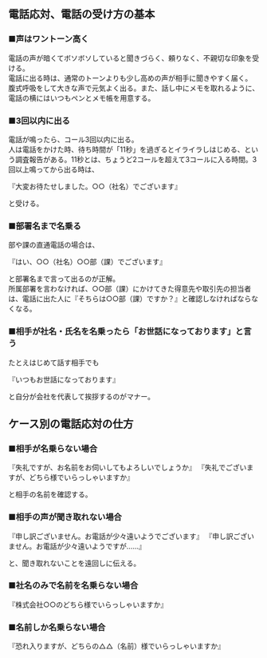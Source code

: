 ## 電話応対、電話の受け方の基本
### ■声はワントーン高く
電話の声が暗くてボソボソしていると聞きづらく、頼りなく、不親切な印象を受ける。<br>
電話に出る時は、通常のトーンよりも少し高めの声が相手に聞きやすく届く。<br>
腹式呼吸をして大きな声で元気よく出る。また、話し中にメモを取れるように、電話の横にはいつもペンとメモ帳を用意する。

### ■3回以内に出る
電話が鳴ったら、コール3回以内に出る。<br>
人は電話をかけた時、待ち時間が「11秒」を過ぎるとイライラしはじめる、という調査報告がある。11秒とは、ちょうど2コールを超えて3コールに入る時間。3回以上鳴ってから出る時は、

『大変お待たせしました。○○（社名）でございます』

と受ける。

### ■部署名まで名乗る
部や課の直通電話の場合は、

『はい、○○（社名）○○部（課）でございます』

と部署名まで言って出るのが正解。<br>
所属部署を言わなければ、○○部（課）にかけてきた得意先や取引先の担当者は、電話に出た人に『そちらは○○部（課）ですか？』と確認しなければならなくなる。

### ■相手が社名・氏名を名乗ったら「お世話になっております」と言う
たとえはじめて話す相手でも

『いつもお世話になっております』

と自分が会社を代表して挨拶するのがマナー。

## ケース別の電話応対の仕方
### ■相手が名乗らない場合
『失礼ですが、お名前をお伺いしてもよろしいでしょうか』
『失礼でございますが、どちら様でいらっしゃいますか』

と相手の名前を確認する。

### ■相手の声が聞き取れない場合
『申し訳ございません。お電話が少々遠いようでございます』
『申し訳ございません。お電話が少々遠いようですが……』

と、聞き取れないことを遠回しに伝える。

### ■社名のみで名前を名乗らない場合
『株式会社○○のどちら様でいらっしゃいますか』

### ■名前しか名乗らない場合
『恐れ入りますが、どちらの△△（名前）様でいらっしゃいますか』
